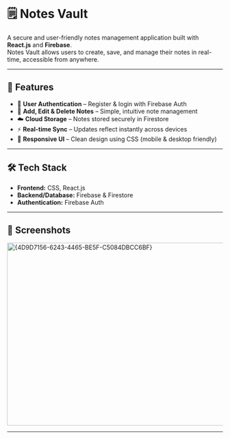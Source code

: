# 🗒️ Notes Vault

A secure and user-friendly notes management application built with **React.js** and **Firebase**.  
Notes Vault allows users to create, save, and manage their notes in real-time, accessible from anywhere.  

---

## 🚀 Features
- 🔐 **User Authentication** – Register & login with Firebase Auth  
- 📝 **Add, Edit & Delete Notes** – Simple, intuitive note management  
- ☁️ **Cloud Storage** – Notes stored securely in Firestore  
- ⚡ **Real-time Sync** – Updates reflect instantly across devices  
- 🎨 **Responsive UI** – Clean design using CSS (mobile & desktop friendly)  

---

## 🛠️ Tech Stack
- **Frontend:** CSS, React.js  
- **Backend/Database:** Firebase & Firestore  
- **Authentication:** Firebase Auth  

---

## 📸 Screenshots

   <img width="711" height="427" alt="{4D9D7156-6243-4465-BE5F-C5084DBCC6BF}" src="https://github.com/user-attachments/assets/571408ca-0ae4-4d7d-ad1e-723505e08cdc" />


---
